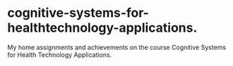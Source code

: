 # cognitive-systems-for-healthtechnology-applications.
My home assignments and achievements on the course Cognitive Systems for Health Technology Applications.
